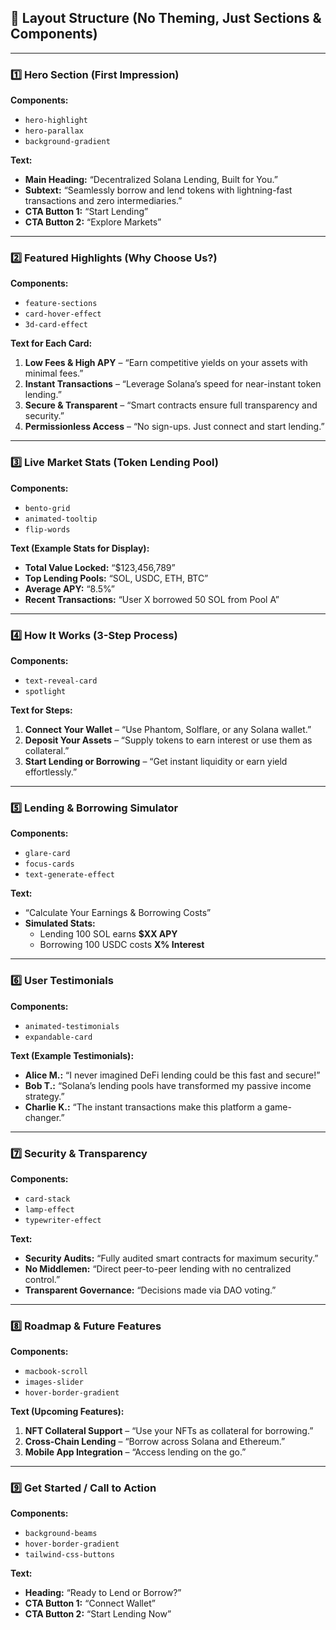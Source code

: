 ## **📌 Layout Structure (No Theming, Just Sections & Components)**

---

### **1️⃣ Hero Section (First Impression)**
**Components:**
- `hero-highlight`
- `hero-parallax`
- `background-gradient`

**Text:**
- **Main Heading:** “Decentralized Solana Lending, Built for You.”
- **Subtext:** “Seamlessly borrow and lend tokens with lightning-fast transactions and zero intermediaries.”
- **CTA Button 1:** “Start Lending”
- **CTA Button 2:** “Explore Markets”

---

### **2️⃣ Featured Highlights (Why Choose Us?)**
**Components:**
- `feature-sections`
- `card-hover-effect`
- `3d-card-effect`

**Text for Each Card:**
1. **Low Fees & High APY** – “Earn competitive yields on your assets with minimal fees.”
2. **Instant Transactions** – “Leverage Solana’s speed for near-instant token lending.”
3. **Secure & Transparent** – “Smart contracts ensure full transparency and security.”
4. **Permissionless Access** – “No sign-ups. Just connect and start lending.”

---

### **3️⃣ Live Market Stats (Token Lending Pool)**
**Components:**
- `bento-grid`
- `animated-tooltip`
- `flip-words`

**Text (Example Stats for Display):**
- **Total Value Locked:** “$123,456,789”
- **Top Lending Pools:** “SOL, USDC, ETH, BTC”
- **Average APY:** “8.5%”
- **Recent Transactions:** “User X borrowed 50 SOL from Pool A”

---

### **4️⃣ How It Works (3-Step Process)**
**Components:**
- `text-reveal-card`
- `spotlight`

**Text for Steps:**
1. **Connect Your Wallet** – “Use Phantom, Solflare, or any Solana wallet.”
2. **Deposit Your Assets** – “Supply tokens to earn interest or use them as collateral.”
3. **Start Lending or Borrowing** – “Get instant liquidity or earn yield effortlessly.”

---

### **5️⃣ Lending & Borrowing Simulator**
**Components:**
- `glare-card`
- `focus-cards`
- `text-generate-effect`

**Text:**
- “Calculate Your Earnings & Borrowing Costs”
- **Simulated Stats:**
  - Lending 100 SOL earns **$XX APY**
  - Borrowing 100 USDC costs **X% Interest**

---

### **6️⃣ User Testimonials**
**Components:**
- `animated-testimonials`
- `expandable-card`

**Text (Example Testimonials):**
- **Alice M.:** “I never imagined DeFi lending could be this fast and secure!”
- **Bob T.:** “Solana’s lending pools have transformed my passive income strategy.”
- **Charlie K.:** “The instant transactions make this platform a game-changer.”

---

### **7️⃣ Security & Transparency**
**Components:**
- `card-stack`
- `lamp-effect`
- `typewriter-effect`

**Text:**
- **Security Audits:** “Fully audited smart contracts for maximum security.”
- **No Middlemen:** “Direct peer-to-peer lending with no centralized control.”
- **Transparent Governance:** “Decisions made via DAO voting.”

---

### **8️⃣ Roadmap & Future Features**
**Components:**
- `macbook-scroll`
- `images-slider`
- `hover-border-gradient`

**Text (Upcoming Features):**
1. **NFT Collateral Support** – “Use your NFTs as collateral for borrowing.”
2. **Cross-Chain Lending** – “Borrow across Solana and Ethereum.”
3. **Mobile App Integration** – “Access lending on the go.”

---

### **9️⃣ Get Started / Call to Action**
**Components:**
- `background-beams`
- `hover-border-gradient`
- `tailwind-css-buttons`

**Text:**
- **Heading:** “Ready to Lend or Borrow?”
- **CTA Button 1:** “Connect Wallet”
- **CTA Button 2:** “Start Lending Now”
